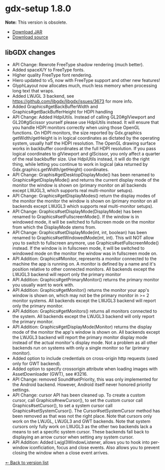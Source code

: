 # gdx-setup 1.8.0

**Note:** This version is obsolete.

* [Download JAR](https://github.com/JavaCakeGames/gdx-setup-archive/blob/main/gdx-setup_1.8.0.jar)
* [Download source](https://github.com/JavaCakeGames/gdx-setup-archive/blob/main/sources/gdx-setup_1.8.0.zip)

## libGDX changes

- API Change: Rewrote FreeType shadow rendering (much better).
- Added spaceX/Y to FreeType fonts.
- Higher quality FreeType font rendering.
- Hiero updated to v5, now with FreeType support and other new features!
- GlyphLayout now allocates much, much less memory when processing long text that wraps.
- Added LWJGL 3 backend, see https://github.com/libgdx/libgdx/issues/3673 for more info.
- Added Graphics#getBackBufferWidth and Graphics#getBackBufferHeight for HDPI handling
- API Change: Added HdpiUtils. Instead of calling GL20#glViewport and GL20#glScissor yourself please use HdpiUtils instead. It will ensure that you handle HDPI monitors correctly when using those OpenGL functions. On HDPI monitors, the size reported by Gdx.graphics getWidth/getHeight is in logical coordinates as dictated by the operating system, usually half the HDPI resolution. The OpenGL drawing surface works in backbuffer coordinates at the full HDPI resolution. If you pass logical coordinates to glViewport and glScissor, you only affect a quarter of the real backbuffer size. Use HdpiUtils instead, it will do the right thing, while letting you continue to work in logical (aka returned by Gdx.graphics.getWidth/getHeight) coordinates.
- API Change: Graphis#getDesktopDisplayMode() has been renamed to Graphics#getDisplayMode() and returns the current display mode of the monitor the window is shown on (primary monitor on all backends except LWJGL3, which supports real multi-monitor setups).
- API Change: Graphics#getDisplayModes() return the display modes of the monitor the monitor the window is shown on (primary monitor on all backends except LWJGL3 which supports real multi-monitor setups).
- API Change: Graphics#setDisplayMode(DisplayMode) has been renamed to Graphics#setFullscreenMode(). If the window is in windowed mode, it will be switched to fullscreen mode on the monitor from which the DisplayMode stems from.
- API Change: Graphics#setDisplayMode(int, int, boolean) has been renamed to Graphics#setWindowedMode(int, int). This will NOT allow you to switch to fullscreen anymore, use Graphics#setFullscreenMode() instead. If the window is in fullscreen mode, it will be switched to windowed mode on the monitor the window was in fullscreen mode on.
- API Addition: Graphics#Monitor, represents a monitor connected to the machine the app is running on. A monitor is defined by a name and it's position relative to other connected monitors. All backends except the LWJGL3 backend will report only the primary monitor
- API Addition: Graphics#getPrimaryMonitor() returns the primary monitor you usually want to work with.
- API Addition: Graphics#getMonitor() returns the monitor your app's window is shown on, which may not be the primary monitor in >= 2 monitor systems. All backends except the LWJGL3 backend will report only the primary monitor.
- API Addition: Graphics#getMonitors() returns all monitors connected to the system. All backends except the LWJGL3 backend will only report the primary monitor.
- API Addition: Graphics#getDisplayMode(Monitor) returns the display mode of the monitor the app's window is shown on. All backends except the LWJGL3 backend will report the primary monitor display mode instead of the actual monitor's display mode. Not a problem as all other backends run on systems with only a single monitor so far (primary monitor).
- Added option to include credentials on cross-origin http requests (used only for GWT backend).
- Added option to specify crossorigin attribute when loading images with AssetDownloader (GWT), see #3216.
- API Change: removed Sound#setPriority, this was only implemented for the Android backend. However, Android itself never honored priority settings.
- API Change: cursor API has been cleaned up. To create a custom cursor, call Graphics#newCursor(), to set the custom cursor call Graphics#setCursor(), to set a system cursor call Graphics#setSystemCursor(). The Cursor#setSystemCursor method has been removed as that was not the
right place. Note that cursors only work on the LWJGL, LWJGL3 and GWT backends. Note that system cursors only fully work on LWJGL3 as the other two backends lack a means to set a specific system cursor. These backends fall back to displaying an arrow cursor when setting any system cursor.
- API Addition: Added Lwjgl3WindowListener, allows you to hook into per-window iconficiation, focus and close events. Also allows you to prevent closing the window when a close event arrives.

[🠔 Back to version list](https://javacakegames.github.io/gdx-setup-archive/)
